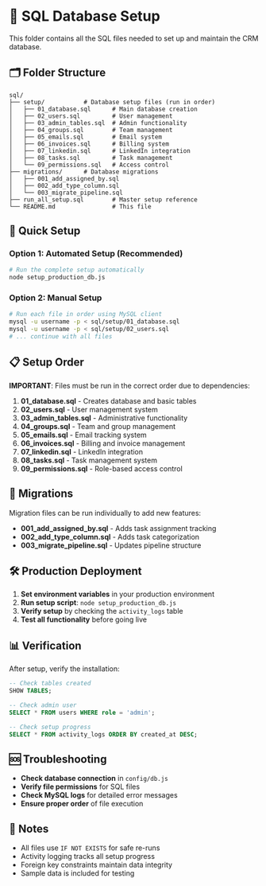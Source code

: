 # 📁 SQL Database Setup

This folder contains all the SQL files needed to set up and maintain the CRM database.

## 🗂️ Folder Structure

```
sql/
├── setup/           # Database setup files (run in order)
│   ├── 01_database.sql      # Main database creation
│   ├── 02_users.sql         # User management
│   ├── 03_admin_tables.sql  # Admin functionality
│   ├── 04_groups.sql        # Team management
│   ├── 05_emails.sql        # Email system
│   ├── 06_invoices.sql      # Billing system
│   ├── 07_linkedin.sql      # LinkedIn integration
│   ├── 08_tasks.sql         # Task management
│   └── 09_permissions.sql   # Access control
├── migrations/      # Database migrations
│   ├── 001_add_assigned_by.sql
│   ├── 002_add_type_column.sql
│   └── 003_migrate_pipeline.sql
├── run_all_setup.sql        # Master setup reference
└── README.md                # This file
```

## 🚀 Quick Setup

### Option 1: Automated Setup (Recommended)
```bash
# Run the complete setup automatically
node setup_production_db.js
```

### Option 2: Manual Setup
```bash
# Run each file in order using MySQL client
mysql -u username -p < sql/setup/01_database.sql
mysql -u username -p < sql/setup/02_users.sql
# ... continue with all files
```

## 📋 Setup Order

**IMPORTANT**: Files must be run in the correct order due to dependencies:

1. **01_database.sql** - Creates database and basic tables
2. **02_users.sql** - User management system
3. **03_admin_tables.sql** - Administrative functionality
4. **04_groups.sql** - Team and group management
5. **05_emails.sql** - Email tracking system
6. **06_invoices.sql** - Billing and invoice management
7. **07_linkedin.sql** - LinkedIn integration
8. **08_tasks.sql** - Task management system
9. **09_permissions.sql** - Role-based access control

## 🔄 Migrations

Migration files can be run individually to add new features:

- **001_add_assigned_by.sql** - Adds task assignment tracking
- **002_add_type_column.sql** - Adds task categorization
- **003_migrate_pipeline.sql** - Updates pipeline structure

## 🛠️ Production Deployment

1. **Set environment variables** in your production environment
2. **Run setup script**: `node setup_production_db.js`
3. **Verify setup** by checking the `activity_logs` table
4. **Test all functionality** before going live

## 📊 Verification

After setup, verify the installation:

```sql
-- Check tables created
SHOW TABLES;

-- Check admin user
SELECT * FROM users WHERE role = 'admin';

-- Check setup progress
SELECT * FROM activity_logs ORDER BY created_at DESC;
```

## 🆘 Troubleshooting

- **Check database connection** in `config/db.js`
- **Verify file permissions** for SQL files
- **Check MySQL logs** for detailed error messages
- **Ensure proper order** of file execution

## 📝 Notes

- All files use `IF NOT EXISTS` for safe re-runs
- Activity logging tracks all setup progress
- Foreign key constraints maintain data integrity
- Sample data is included for testing


